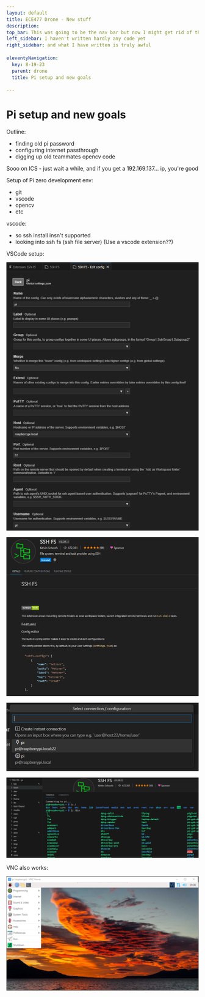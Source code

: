 ```yaml
---
layout: default
title: ECE477 Drone - New stuff
description:
top_bar: This was going to be the nav bar but now I might get rid of this lol.
left_sidebar: I haven't written hardly any code yet
right_sidebar: and what I have written is truly awful

eleventyNavigation:
  key: 8-19-23
  parent: drone
  title: Pi setup and new goals

---
```


# Pi setup and new goals

Outline:
- finding old pi password
- configuring internet passthrough
- digging up old teammates opencv code

Sooo on ICS - just wait a while, and if you get a 192.169.137... ip, you're good

Setup of Pi zero development env:
- git
- vscode
- opencv
- etc

vscode:
- so ssh install insn't supported
- looking into ssh fs (ssh file server)
    (Use a vscode extension??)


VSCode setup:

![Alt text](image.png)

![Alt text](image-1.png)

![Alt text](image-2.png)

![Alt text](image-3.png)

VNC also works:

![Alt text](image-4.png)

